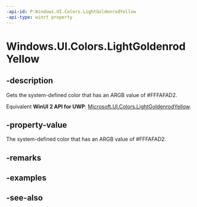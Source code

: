 ```yaml
---
-api-id: P:Windows.UI.Colors.LightGoldenrodYellow
-api-type: winrt property
---
```


<!-- Property syntax
public Windows.UI.Color LightGoldenrodYellow { get; }
-->

# Windows.UI.Colors.LightGoldenrodYellow

## -description

Gets the system-defined color that has an ARGB value of #FFFAFAD2.

Equivalent **WinUI 2 API for UWP**: [Microsoft.UI.Colors.LightGoldenrodYellow](/windows/winui/api/microsoft.ui.colors.lightgoldenrodyellow).

## -property-value

The system-defined color that has an ARGB value of #FFFAFAD2.

## -remarks

## -examples

## -see-also

